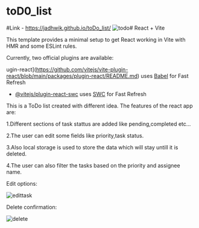 # toD0_list

#Link - https://jadhwik.github.io/toDo_list/
![todo](https://github.com/jadhwik/React-beginner-projects/assets/99212318/a180dbf7-f2cd-40a5-8701-c99ea5b335f0)# React + Vite

This template provides a minimal setup to get React working in Vite with HMR and some ESLint rules.

Currently, two official plugins are available:


ugin-react](https://github.com/vitejs/vite-plugin-react/blob/main/packages/plugin-react/README.md) uses [Babel](https://babeljs.io/) for Fast Refresh
- [@vitejs/plugin-react-swc](https://github.com/vitejs/vite-plugin-react-swc) uses [SWC](https://swc.rs/) for Fast Refresh

This is a ToDo list created with different idea. The features of the react app are:

1.Different sections of task stattus are added like pending,completed etc...

2.The user can edit some fields like priority,task status.

3.Also local storage is used to store the data which will stay  untill it is deleted.

4.The user can also filter the tasks based on the priority and assignee name.

Edit options:





![edittask](https://github.com/jadhwik/React-beginner-projects/assets/99212318/0e3f333c-91ce-440d-b990-afef50ce8f99)


Delete confirmation:



![delete](https://github.com/jadhwik/React-beginner-projects/assets/99212318/4a5d6e7a-d4f2-4a6d-81ff-8e185479ed49)


